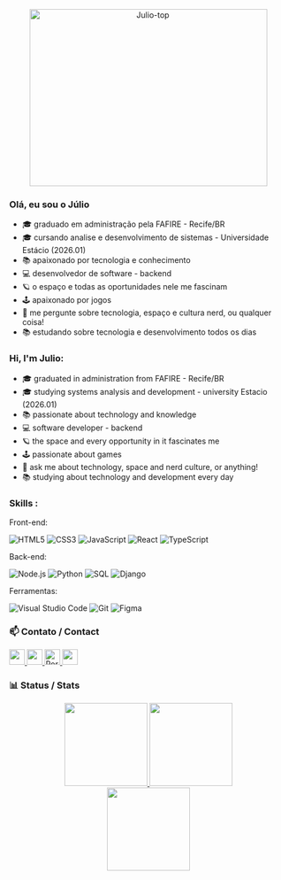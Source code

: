 
<div align="center">
    <img align="center" alt="Julio-top" height="320" width="430" src="https://user-images.githubusercontent.com/70382532/138322189-2db8df52-9dcb-40a0-88a8-c365466bd33d.gif">
</div>

### Olá, eu sou o Júlio

- 🎓 graduado em administração pela FAFIRE - Recife/BR
- 🎓 cursando analise e desenvolvimento de sistemas - Universidade Estácio (2026.01)
- 📚 apaixonado por tecnologia e conhecimento
- 💻 desenvolvedor de software - backend
- 🪐 o espaço e todas as oportunidades nele me fascinam
- 🕹️ apaixonado por jogos
- :speech_balloon: me pergunte sobre tecnologia, espaço e cultura nerd, ou qualquer coisa!
- 📚 estudando sobre tecnologia e desenvolvimento todos os dias

### Hi, I'm Julio:

- 🎓 graduated in administration from FAFIRE - Recife/BR
- 🎓 studying systems analysis and development - university Estacio (2026.01)
- 📚 passionate about technology and knowledge
- 💻 software developer - backend
- 🪐 the space and every opportunity in it fascinates me
- 🕹️ passionate about games
- :speech_balloon: ask me about technology, space and nerd culture, or anything!
- 📚 studying about technology and development every day

### Skills :

Front-end:

![HTML5](https://skillicons.dev/icons?i=html)
![CSS3](https://skillicons.dev/icons?i=css)
![JavaScript](https://skillicons.dev/icons?i=js)
![React](https://skillicons.dev/icons?i=react)
![TypeScript](https://skillicons.dev/icons?i=ts)

Back-end:

![Node.js](https://skillicons.dev/icons?i=nodejs)
![Python](https://skillicons.dev/icons?i=python)
![SQL](https://skillicons.dev/icons?i=postgres)
![Django](https://skillicons.dev/icons?i=django)

Ferramentas:

![Visual Studio Code](https://skillicons.dev/icons?i=vscode)
![Git](https://skillicons.dev/icons?i=git)
![Figma](https://skillicons.dev/icons?i=figma)



###  :mailbox: Contato / Contact

<div> 
    <a href="https://www.linkedin.com/in/julio-silvestre-a13ba5158/" target="_blank">
        <img height="28em" src="https://img.shields.io/badge/LinkedIn-0077B5?style=for-the-badge&logo=linkedin&logoColor=white" target="_blank">
    </a> 
    <a href="mailto:jcss.silvestre@gmail.com">
        <img height="28em" src="https://img.shields.io/badge/-Gmail-%23333?style=for-the-badge&logo=gmail&logoColor=white" target="_blank">
    </a> 
    <a href="https://juliocsilvestre.github.io/" target="_blank">
        <img height="28em" src="https://img.shields.io/badge/Portfolio-%23000000.svg?style=for-the-badge&logo=firefox&logoColor=%23FF7139" alt="Portfolio" target="_blank">
    </a>
    <a href="https://instagram.com/_juliojcss" target="_blank">
        <img height="28em" src="https://img.shields.io/badge/-Instagram-%23E4405F?style=for-the-badge&logo=instagram&logoColor=white" target="_blank">
    </a>
</div>

###  :bar_chart: Status / Stats
<div align="center">
  <a href="https://github.com/juliocsilvestre">
    <img height="150em" src="https://github-readme-stats.vercel.app/api?username=juliocsilvestre&show_icons=true&theme=tokyonight&include_all_commits=true&count_private=true"/>

  <img height="150em" src="https://github-readme-stats.vercel.app/api/top-langs/?username=juliocsilvestre&layout=compact&langs_count=7&theme=tokyonight"/>
</div>
    <div align="center"><img height="150em" src="https://github-readme-streak-stats.herokuapp.com?user=juliocsilvestre&theme=tokyonight&border_radius=5"/></div>

